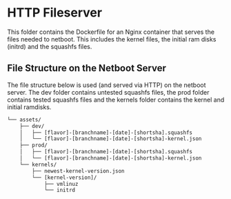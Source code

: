 # HTTP Fileserver

This folder contains the Dockerfile for an Nginx container that serves the files needed to netboot. This includes the kernel files, the initial ram disks (initrd) and the squashfs files.

## File Structure on the Netboot Server

The file structure below is used (and served via HTTP) on the netboot server. The dev folder contains untested squashfs files, the prod folder contains tested squashfs files and the kernels folder contains the kernel and initial ramdisks.

```txt
└── assets/
    ├── dev/
    │   ├── [flavor]-[branchname]-[date]-[shortsha].squashfs
    │   └── [flavor]-[branchname]-[date]-[shortsha]-kernel.json
    ├── prod/
    │   ├── [flavor]-[branchname]-[date]-[shortsha].squashfs
    │   └── [flavor]-[branchname]-[date]-[shortsha]-kernel.json
    └── kernels/
        ├── newest-kernel-version.json
        └── [kernel-version]/
            ├── vmlinuz
            └── initrd
```

